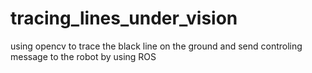 # tracing_lines_under_vision
using opencv to trace the black line on the ground and send controling message to the robot by using ROS
